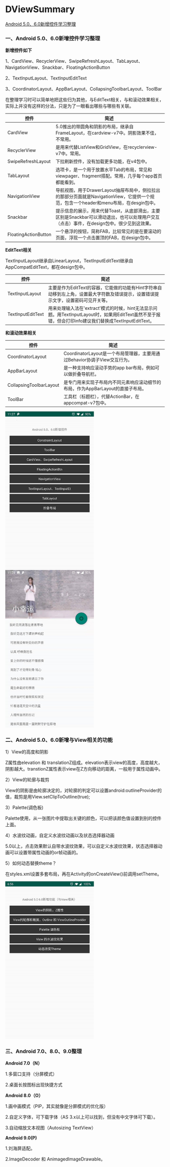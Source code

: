 # DViewSummary
[Android 5.0、6.0新增控件学习整理](https://www.jianshu.com/p/e627c31961c3)  
   
### 一、Android 5.0、6.0新增控件学习整理

**新增控件如下**

1、CardView、RecyclerView、SwipeRefreshLayout、TabLayout、NavigationView、Snackbar、FloatingActionButton

2、TextInputLayout、TextInputEditText

3、CoordinatorLayout、AppBarLayout、CollapsingToolbarLayout、ToolBar

在整理学习时可以简单地把这些归为其他，与EditText相关，与和滚动效果相关，实际上并没有这样的分法，只是为了一眼看出哪些与哪些有关联。

控件|简述
--|--
CardView | 5.0推出的带圆角和阴影的布局，继承自FrameLayout，在cardview-v7中。阴影效果不佳，不常用。
RecyclerView | 是用来代替ListView和GridView，在recyclerview-v7中。常用。
SwipeRefreshLayout | 下拉刷新控件，没有加载更多功能，在v4包中。
TabLayout | 选项卡，是一个用于放置水平Tab的布局，常见和viewpager、fragment搭配。常用，几乎每个app首页都能看到。
NavigationView | 导航视图，用于DrawerLayout抽屉布局中，侧拉拉出的那部分页面就是NavigationView，它提供一个规范，包含一个header和menu布局，在desgin包中。
Snackbar | 提示信息的展示，用来代替Toast，从底部滑出，主要区别是Snackbar可以滑动退出，也可以处理用户交互（点击）事件，在design包中。很少见到这效果。
FloatingActionButton |  一个悬浮的按钮，简称FAB，比较常见的是在要滚动的页面，浮现一个点击置顶的FAB，在design包中。

**EditText相关**

TextInputLayout继承自LinearLayout，TextInputEditText继承自AppCompatEditText，都在design包中。

控件|简述
--|--
TextInputLayout | 主要是作为EditText的容器，它能做的功能有Hint字符串自动移到左上角，设置最大字符数及错误提示，设置错误提示文字，设置密码可见开关等。
TextInputEditText |  用来处理输入法在'extract'模式的时候，hint无法显示问题。用TextInputLayout时，如果用EditText虽然不至于报错，但会打印info建议我们替换成TextInputEditText。

**和滚动效果相关**

控件|简述
--|--
CoordinatorLayout | CoordinatorLayout是一个布局管理器，主要用通过Behavior协调子View交互行为。
AppBarLayout | 是一种支持响应滚动手势的app bar布局，例如可以做折叠导航栏。
CollapsingToolbarLayout | 是专门用来实现子布局内不同元素响应滚动细节的布局，作为AppBarLayout的直接子布局。
ToolBar  | 工具栏（标题栏），代替ActionBar，在appcompat-v7包中。

<img src="https://github.com/Dengszzzzz/DViewSummary/blob/master/app/src/main/assets/5.0%E5%92%8C6.0%E6%96%B0%E5%A2%9E%E6%8E%A7%E4%BB%B6.jpg" width="280" />    <img src="https://github.com/Dengszzzzz/DViewSummary/blob/master/app/src/main/assets/1_4.jpg" width="280" />

### 二、Android 5.0、6.0新增与View相关的功能
1）View的高度和阴影
   
   Z属性由elevation 和 translationZ组成。elevation表示view的高度，高度越大，阴影越大。transtionZ属性表示view在Z方向移动的距离，一般用于属性动画中。
   
2）View的轮廓与裁剪   
   
   View的阴影是由轮廓决定的，对轮廓的判定可以设置android:outlineProvider的值，裁剪是用View.setClipToOutline(true);
   
3）Palette(调色板)
   
   Palette使用，从一张图片中提取出关键的颜色，可以把该颜色值设置到别的控件上面。
    
4）水波纹动画，自定义水波纹动画以及状态选择器动画
   
   5.0以上，点击效果默认自带水波纹效果，可以自定义水波纹效果，状态选择器动画可以设置带属性动画的or帧动画的。
   
5）如何动态替换theme？
  
   在styles.xml设置多套布局，再在Activity的onCreateView()前调用setTheme。
 
 <img src="https://github.com/Dengszzzzz/DViewSummary/blob/master/app/src/main/assets/2_1.jpg" width="280" />
 
 ### 三、Android 7.0、8.0、9.0整理
 
 **Android 7.0（N）**
 
1.多窗口支持（分屏模式）

2.桌面长按图标出现快捷方式

**Android 8.0（O）**

1.画中画模式（PIP，其实就像是分屏模式的优化版）

2.自定义字体，可下载字体（AS 3.x以上可以找到，但没有中文字体可下载）。

3.自动缩放文本视图（Autosizing TextView）

**Android 9.0(P)**

1.刘海屏适配。

2.ImageDecoder 和 AnimagedImageDrawable。

 

